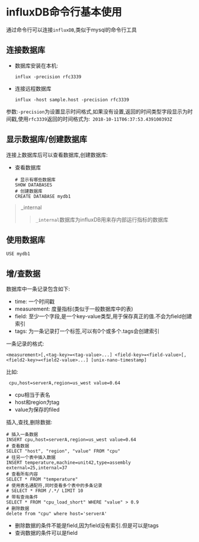 # influxDB命令行基本使用
通过命令行可以连接`influxDB`,类似于mysql的命令行工具

## 连接数据库
* 数据库安装在本机:
    ```
    influx -precision rfc3339
    ```
* 连接远程数据库
    ```
    influx -host sample.host -precision rfc3339
    ```

参数:`-precision`为设置显示时间格式,如果没有设置,返回的时间类型字段显示为时间戳,使用`rfc3339`返回的时间格式为:` 2018-10-11T06:37:53.439100393Z`

## 显示数据库/创建数据库
连接上数据库后可以查看数据库,创建数据库:
* 查看数据库
    ```
    # 显示有哪些数据库
    SHOW DATABASES
    # 创建数据库
    CREATE DATABASE mydb1
    ```
> _internal
>> `_internal`数据库为influxDB用来存内部运行指标的数据库

## 使用数据库
```
USE mydb1
```

## 增/查数据
数据库中一条记录包含如下:
* time: 一个时间戳
* measurement: 度量指标(类似于一般数据库中的表)
* field: 至少一个字段,是一个key-value类型,用于保存真正的值.不会为field创建索引
* tags: 为一条记录打一个标签,可以有0个或多个.tags会创建索引

一条记录的格式:
```
<measurement>[,<tag-key>=<tag-value>...] <field-key>=<field-value>[,<field2-key>=<field2-value>...] [unix-nano-timestamp]
```
比如:
```
 cpu,host=serverA,region=us_west value=0.64
```
* cpu相当于表名
* host和region为tag
* value为保存的filed

插入,查找,删除数据:
```
# 插入一条数据
INSERT cpu,host=serverA,region=us_west value=0.64
# 查看数据
SELECT "host", "region", "value" FROM "cpu"
# 往另一个表中插入数据
INSERT temperature,machine=unit42,type=assembly external=25,internal=37
# 查看所有内容
SELECT * FROM "temperature"
# 使用表名通配符,同时查看多个表中的多条记录
# SELECT * FROM /.*/ LIMIT 10
# 带有查询条件
SELECT * FROM "cpu_load_short" WHERE "value" > 0.9
# 删除数据
delete from "cpu" where host='serverA'
```
* 删除数据的条件不能是field,因为field没有索引.但是可以是tags
* 查询数据的条件可以是field